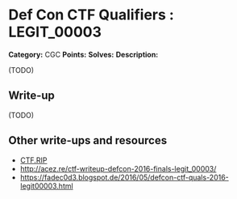 # Def Con CTF Qualifiers : LEGIT_00003

**Category:** CGC
**Points:**
**Solves:**
**Description:**

(TODO)

## Write-up

(TODO)

## Other write-ups and resources

* [CTF.RIP](https://ctf.rip/defcon-quals-2016-legit_0003/)
* http://acez.re/ctf-writeup-defcon-2016-finals-legit_00003/
* https://fadec0d3.blogspot.de/2016/05/defcon-ctf-quals-2016-legit00003.html
